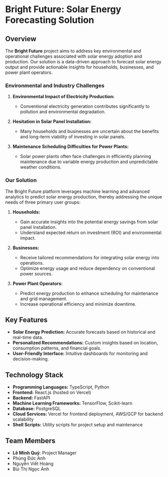 # Bright Future: Solar Energy Forecasting Solution

## Overview
The **Bright Future** project aims to address key environmental and operational challenges associated with solar energy adoption and production. Our solution is a data-driven approach to forecast solar energy output and provide actionable insights for households, businesses, and power plant operators.

### Environmental and Industry Challenges
1. **Environmental Impact of Electricity Production:**
   - Conventional electricity generation contributes significantly to pollution and environmental degradation.
   
2. **Hesitation in Solar Panel Installation:**
   - Many households and businesses are uncertain about the benefits and long-term viability of investing in solar panels.
   
3. **Maintenance Scheduling Difficulties for Power Plants:**
   - Solar power plants often face challenges in efficiently planning maintenance due to variable energy production and unpredictable weather conditions.

### Our Solution
The Bright Future platform leverages machine learning and advanced analytics to predict solar energy production, thereby addressing the unique needs of three primary user groups:

1. **Households:**
   - Gain accurate insights into the potential energy savings from solar panel installation.
   - Understand expected return on investment (ROI) and environmental impact.

2. **Businesses:**
   - Receive tailored recommendations for integrating solar energy into operations.
   - Optimize energy usage and reduce dependency on conventional power sources.

3. **Power Plant Operators:**
   - Predict energy production to enhance scheduling for maintenance and grid management.
   - Increase operational efficiency and minimize downtime.

## Key Features
- **Solar Energy Prediction:** Accurate forecasts based on historical and real-time data.
- **Personalized Recommendations:** Custom insights based on location, consumption patterns, and financial goals.
- **User-Friendly Interface:** Intuitive dashboards for monitoring and decision-making.

## Technology Stack
- **Programming Languages:** TypeScript, Python
- **Frontend:** React.js (hosted on Vercel)
- **Backend:** FastAPI
- **Machine Learning Frameworks:** TensorFlow, Scikit-learn
- **Database:** PostgreSQL
- **Cloud Services:** Vercel for frontend deployment, AWS/GCP for backend scalability
- **Shell Scripts:** Utility scripts for project setup and maintenance

## Team Members
- **Lê Minh Quý**: Project Manager
- Phùng Đức Anh
- Nguyễn Viết Hoàng
- Bùi Thị Ngọc Ánh
